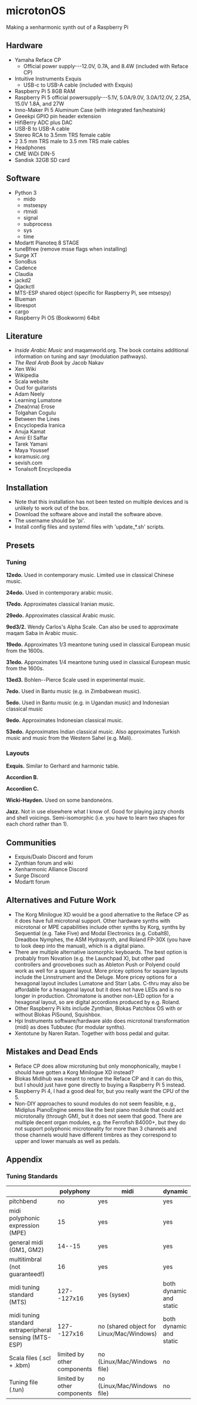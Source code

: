 # microtonOS
Making a xenharmonic synth out of a Raspberry Pi

## Hardware
- Yamaha Reface CP
	- Official power supply---12.0V, 0.7A, and 8.4W (included with Reface CP) 
- Intuitive Instruments Exquis
	- USB-c to USB-A cable (included with Exquis)
- Raspberry Pi 5 8GB RAM
- Raspberry Pi 5 official powersupply---5.1V, 5.0A/9.0V, 3.0A/12.0V, 2.25A, 15.0V 1.8A, and 27W
- Inno-Maker Pi 5 Aluminum Case (with integrated fan/heatsink)
- Geeekpi GPIO pin header extension
- HifiBerry ADC plus DAC
- USB-B to USB-A cable
- Stereo RCA to 3.5mm TRS female cable
- 2 3.5 mm TRS male to 3.5 mm TRS male cables
- Headphones
- CME WiDi DIN-5
- Sandisk 32GB SD card

## Software
- Python 3
	- mido
	- mstsespy
	- rtmidi
	- signal
	- subprocess
	- sys
	- time
- Modartt Pianoteq 8 STAGE
- tuneBfree (remove msse flags when installing)
- Surge XT
- SonoBus
- Cadence
- Claudia
- jackd2
- Qjackctl
- MTS-ESP shared object (specific for Raspberry Pi, see mtsespy)
- Blueman
- librespot
- cargo
- Raspberry Pi OS (Bookworm) 64bit

## Literature
- *Inside Arabic Music* and maqamworld.org. The book contains additional information on tuning and sayr (modulation pathways).
- *The Real Arab Book* by Jacob Nakav
- Xen Wiki
- Wikipedia
- Scala website
- Oud for guitarists
- Adam Neely
- Learning Lumatone
- Zhea(nna) Erose
- Tolgahan Cogulu
- Between the Lines
- Encyclopedia Iranica
- Anuja Kamat
- Amir El Saffar
- Tarek Yamani
- Maya Youssef
- koramusic.org
- sevish.com
- Tonalsoft Encyclopedia

## Installation
- Note that this installation has not been tested on multiple devices and is unlikely to work out of the box.
- Download the software above and install the software above.
- The username should be 'pi'.
- Install config files and systemd files with 'update_*.sh' scripts.

## Presets

### Tuning

**12edo.** Used in contemporary music. Limited use in classical Chinese music.

**24edo.** Used in contemporary arabic music.

**17edo.** Approximates classical Iranian music.

**29edo.** Approximates classical Arabic music.

**9ed3/2.** Wendy Carlos's Alpha Scale. Can also be used to approximate maqam Saba in Arabic music.

**19edo.** Approximates 1/3 meantone tuning used in classical European music from the 1600s.

**31edo.** Approximates 1/4 meantone tuning used in classical European music from the 1600s.

**13ed3.** Bohlen--Pierce Scale used in experimental music.

**7edo.** Used in Bantu music (e.g. in Zimbabwean music).

**5edo.** Used in Bantu music (e.g. in Ugandan music) and Indonesian classical music

**9edo.** Approximates Indonesian classical music.

**53edo.** Approximates Indian classical music. Also approximates Turkish music and music from the Western Sahel (e.g. Mali).

### Layouts

**Exquis.** Similar to Gerhard and harmonic table.

**Accordion B.**

**Accordion C.**

**Wicki-Hayden.** Used on some bandoneóns.

**Jazz.** Not in use elsewhere what I know of. Good for playing jazzy chords and shell voicings. Semi-isomorphic (i.e. you have to learn two shapes for each chord rather than 1).

## Communities
- Exquis/Dualo Discord and forum
- Zynthian forum and wiki
- Xenharmonic Alliance Discord
- Surge Discord
- Modartt forum
 

## Alternatives and Future Work
- The Korg Minilogue XD would be a good alternative to the Reface CP as it does have full microtonal support.
Other hardware synths with microtonal or MPE capabilities include other synths by Korg, synths by Sequential (e.g. Take Five) and Modal Electronics (e.g. Cobalt8), Dreadbox Nymphes, the ASM Hydrasynth, and Roland FP-30X (you have to look deep into the manual), which is a digital piano.
- There are multiple alternative isomorphic keyboards.
The best option is probably from Novation (e.g. the Launchpad X), but other pad controllers and grooveboxes such as Ableton Push or Polyend could work as well for a square layout.
More pricey options for square layouts include the Linnstrument and the Deluge.
More pricey options for a hexagonal layout includes Lumatone and Starr Labs.
C-thru may also be affordable for a hexagonal layout but it does not have LEDs and is no longer in production.
Chromatone is another non-LED option for a hexagonal layout, so are digital accordions produced by e.g. Roland.
- Other Raspberry Pi kits include Zynthian, Blokas Patchbox OS with or without Blokas PiSound, Squishbox.
- Hpi Instruments software/hardware aldo does microtonal transformation (midi) as does Tubbutec (for modular synths).
- Xentotune by Naren Ratan. Together with boss pedal and guitar.

## Mistakes and Dead Ends
- Reface CP does allow microtuning but only monophonically, maybe I should have gotten a Korg Minilogue XD instead?
- Blokas Midihub was meant to retune the Reface CP and it can do this, but I should just have gone directly to buying a Raspberry Pi 5 instead.
- Raspberry Pi 4, I had a good deal for, but you really want the CPU of the 5.
- Non-DIY approaches to sound modules do not seem feasible, e.g., Midiplus PianoEngine seems like the best piano module that could act microtonally (through GM), but it does not seem that good.
There are multiple decent organ modules, e.g. the Ferrofish B4000+, but they do not support polyphonic microtonality for more than 3 channels and those channels would have different timbres as they correspond to upper and lower manuals as well as pedals.


## Appendix

### Tuning Standards

|    | polyphony | midi | dynamic
|----|-----------|------|--------
| pitchbend | no | yes | yes
| midi polyphonic expression (MPE) | 15 | yes | yes
| general midi (GM1, GM2) | 14--15 | yes | yes
| multitimbral (not guaranteed!) | 16 | yes | yes
| midi tuning standard (MTS) | 127--127x16 | yes (sysex) | both dynamic and static
| midi tuning standard extraperipheral sensing (MTS-ESP) | 127--127x16 | no (shared object for Linux/Mac/Windows) | both dynamic and static
| Scala files (.scl + .kbm) | limited by other components | no (Linux/Mac/Windows file) | no
| Tuning file (.tun) | limited by other components | no (Linux/Mac/Windows file) | no
